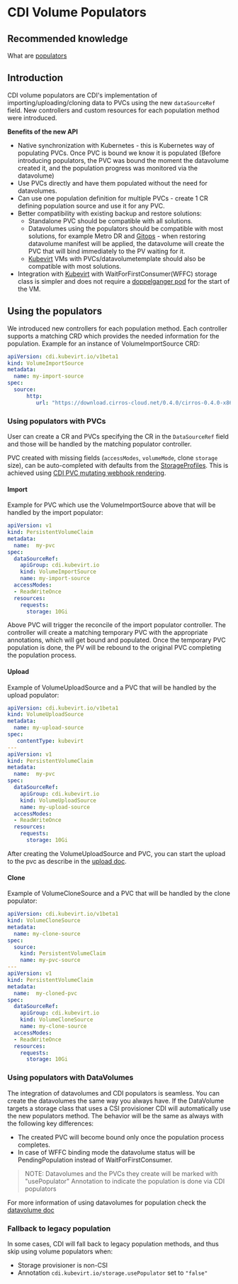 # CDI Volume Populators

## Recommended knowledge

What are [populators](https://kubernetes.io/blog/2022/05/16/volume-populators-beta/)

## Introduction
CDI volume populators are CDI's implementation of importing/uploading/cloning data to PVCs using the new `dataSourceRef` field. New controllers and custom resources for each population method were introduced.

**Benefits of the new API**
* Native synchronization with Kubernetes - this is Kubernetes way of populating PVCs. Once PVC is bound we know it is populated (Before introducing populators, the PVC was bound the moment the datavolume created it, and the population progress was monitored via the datavolume)
* Use PVCs directly and have them populated without the need for datavolumes.
* Can use one population definition for multiple PVCs - create 1 CR defining population source and use it for any PVC.
* Better compatibility with existing backup and restore solutions:
    * Standalone PVC should be compatible with all solutions.
    * Datavolumes using the populators should be compatible with most solutions, for example Metro DR and [Gitops](https://www.redhat.com/en/topics/devops/what-is-gitops#:~:text=GitOps%20uses%20Git%20repositories%20as,set%20for%20the%20application%20framework.) - when restoring datavolume manifest will be applied, the datavolume will create the PVC that will bind immediately to the PV waiting for it.
    * [Kubevirt](https://github.com/kubevirt/kubevirt) VMs with PVCs/datavolumetemplate should also be compatible with most solutions.
* Integration with [Kubevirt](https://github.com/kubevirt/kubevirt) with WaitForFirstConsumer(WFFC) storage class is simpler and does not require a [doppelganger pod](https://github.com/kubevirt/kubevirt/blob/main/docs/localstorage-disks.md#the-problem) for the start of the VM.


## Using the populators

We introduced new controllers for each population method. Each controller supports a matching CRD which provides the needed information for the population.
Example for an instance of VolumeImportSource CRD:

```yaml
apiVersion: cdi.kubevirt.io/v1beta1
kind: VolumeImportSource
metadata:
  name: my-import-source
spec:
  source:
      http:
         url: "https://download.cirros-cloud.net/0.4.0/cirros-0.4.0-x86_64-disk.img"
```

### Using populators with PVCs
User can create a CR and PVCs specifying the CR in the `DataSourceRef` field and those will be handled by the matching populator controller.

PVC created with missing fields (`accessModes`, `volumeMode`, clone `storage` size), can be auto-completed with defaults from the [StorageProfiles](./storageprofile.md). This is achieved using [CDI PVC mutating webhook rendering](./pvc-mutating-webhook-rendering.md).

#### Import
Example for PVC which use the VolumeImportSource above that will be handled by the import populator:
```yaml
apiVersion: v1
kind: PersistentVolumeClaim
metadata:
  name:  my-pvc
spec:
  dataSourceRef:
    apiGroup: cdi.kubevirt.io
    kind: VolumeImportSource
    name: my-import-source
  accessModes:
  - ReadWriteOnce
  resources:
    requests:
      storage: 10Gi
```

Above PVC will trigger the reconcile of the import populator controller.
The controller will create a matching temporary PVC with the appropriate annotations, which will get bound and populated.
Once the temporary PVC population is done, the PV will be rebound to the original PVC completing the population process.

#### Upload
Example of VolumeUploadSource and a PVC that will be handled by the upload populator:
```yaml
apiVersion: cdi.kubevirt.io/v1beta1
kind: VolumeUploadSource
metadata:
  name: my-upload-source
spec:
   contentType: kubevirt
---
apiVersion: v1
kind: PersistentVolumeClaim
metadata:
  name:  my-pvc
spec:
  dataSourceRef:
    apiGroup: cdi.kubevirt.io
    kind: VolumeUploadSource
    name: my-upload-source
  accessModes:
  - ReadWriteOnce
  resources:
    requests:
      storage: 10Gi
```
After creating the VolumeUploadSource and PVC, you can start the upload to the pvc as describe in the [upload doc](upload.md).

#### Clone
Example of VolumeCloneSource and a PVC that will be handled by the clone populator:
```yaml
apiVersion: cdi.kubevirt.io/v1beta1
kind: VolumeCloneSource
metadata:
  name: my-clone-source
spec:
  source:
    kind: PersistentVolumeClaim
    name: my-pvc-source
---
apiVersion: v1
kind: PersistentVolumeClaim
metadata:
  name:  my-cloned-pvc
spec:
  dataSourceRef:
    apiGroup: cdi.kubevirt.io
    kind: VolumeCloneSource
    name: my-clone-source
  accessModes:
  - ReadWriteOnce
  resources:
    requests:
      storage: 10Gi

```

### Using populators with DataVolumes

The integration of datavolumes and CDI populators is seamless. You can create the datavolumes the same way you always have.
If the DataVolume targets a storage class that uses a CSI provisioner CDI will automatically use the new populators method.
The behavior will be the same as always with the following key differences:
* The created PVC will become bound only once the population process completes.
* In case of WFFC binding mode the datavolume status will be PendingPopulation instead of WaitForFirstConsumer.

> NOTE: Datavolumes and the PVCs they create will be marked with "usePopulator" Annotation to indicate the population is done via CDI populators

For more information of using datavolumes for population check the [datavolume doc](datavolumes.md)

### Fallback to legacy population

In some cases, CDI will fall back to legacy population methods, and thus skip using volume populators when:
* Storage provisioner is non-CSI
* Annotation `cdi.kubevirt.io/storage.usePopulator` set to `"false"`
